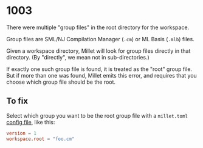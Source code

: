 # 1003

There were multiple "group files" in the root directory for the workspace.

Group files are SML/NJ Compilation Manager (`.cm`) or ML Basis (`.mlb`) files.

Given a workspace directory, Millet will look for group files directly in that directory. (By "directly", we mean not in sub-directories.)

If exactly one such group file is found, it is treated as the "root" group file. But if more than one was found, Millet emits this error, and requires that you choose which group file should be the root.

## To fix

Select which group you want to be the root group file with a `millet.toml` [config file][config], like this:

```toml
version = 1
workspace.root = "foo.cm"
```

[config]: /docs/manual.md#configuration
